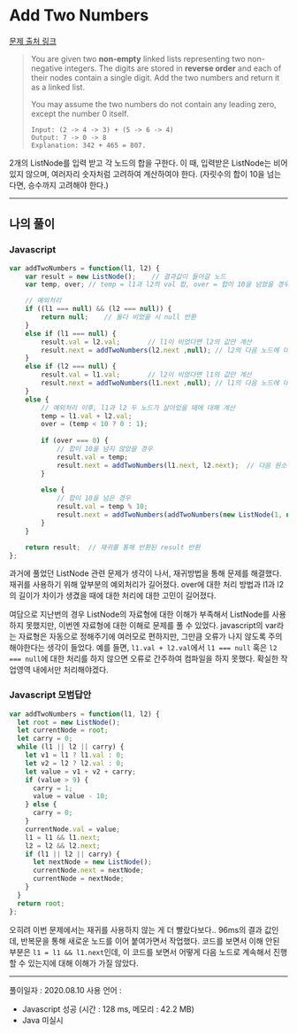# Add Two Numbers
[문제 출처 링크](https://leetcode.com/problems/add-two-numbers/)

> You are given two **non-empty** linked lists representing two non-negative integers. The digits are stored in **reverse order** and each of their nodes contain a single digit. Add the two numbers and return it as a linked list.   
> 
> You may assume the two numbers do not contain any leading zero, except the number 0 itself.   
> 
> ```
> Input: (2 -> 4 -> 3) + (5 -> 6 -> 4)
> Output: 7 -> 0 -> 8
> Explanation: 342 + 465 = 807.
> ```
2개의 ListNode를 입력 받고 각 노드의 합을 구한다. 이 때, 입력받은 ListNode는 비어있지 않으며, 여러자리 숫자처럼 고려하여 계산하여야 한다. (자릿수의 합이 10을 넘는다면, 승수까지 고려해야 한다.)

-----

## 나의 풀이

### Javascript
```javascript
var addTwoNumbers = function(l1, l2) {
    var result = new ListNode();    // 결과값이 들어갈 노드
    var temp, over; // temp = l1과 l2의 val 합, over = 합이 10을 넘었을 경우

    // 예외처리
    if ((l1 === null) && (l2 === null)) {
        return null;    // 둘다 비었을 시 null 반환
    }
    else if (l1 === null) {
        result.val = l2.val;       // l1이 비었다면 l2의 값만 계산
        result.next = addTwoNumbers(l2.next ,null); // l2의 다음 노드에 대해 계산
    }
    else if (l2 === null) {
        result.val = l1.val;       // l2이 비었다면 l1의 값만 계산
        result.next = addTwoNumbers(l1.next ,null); // l1의 다음 노드에 대해 계산
    }
    else {
        // 예외처리 이후, l1과 l2 두 노드가 살아있을 때에 대해 계산
        temp = l1.val + l2.val;
        over = (temp < 10 ? 0 : 1);
    
        if (over === 0) {
            // 합이 10을 넘지 않았을 경우
            result.val = temp;
            result.next = addTwoNumbers(l1.next, l2.next);  // 다음 원소에 대해 진행
        }
    
        else {
            // 합이 10을 넘은 경우
            result.val = temp % 10;
            result.next = addTwoNumbers(addTwoNumbers(new ListNode(1, null), l1.next), l2.next);    // over값 1에 대한 중복 계산 수행
        }
    }

    return result;  // 재귀를 통해 반환된 result 반환
};
```
과거에 풀었던 ListNode 관련 문제가 생각이 나서, 재귀방법을 통해 문제를 해결했다. 재귀를 사용하기 위해 앞부분의 예외처리가 길어졌다. over에 대한 처리 방법과 l1과 l2의 길이가 차이가 생겼을 때에 대한 처리에 대한 고민이 길어졌다.

여담으로 지난번의 경우 ListNode의 자료형에 대한 이해가 부족해서 ListNode를 사용하지 못했지만, 이번엔 자료형에 대한 이해로 문제를 풀 수 있었다. javascript의 var라는 자료형은 자동으로 정해주기에 여러모로 편하지만, 그만큼 오류가 나지 않도록 주의해야한다는 생각이 들었다. 예를 들면, `l1.val + l2.val`에서 `l1 === null` 혹은 `l2 === null`에 대한 처리를 하지 않으면 오류로 간주하여 컴파일을 하지 못했다. 확실한 작업영역 내에서만 처리해야겠다.

### Javascript 모범답안
```javascript
var addTwoNumbers = function(l1, l2) {
  let root = new ListNode();
  let currentNode = root;
  let carry = 0;
  while (l1 || l2 || carry) {
    let v1 = l1 ? l1.val : 0;
    let v2 = l2 ? l2.val : 0;
    let value = v1 + v2 + carry;
    if (value > 9) {
      carry = 1;
      value = value - 10;
    } else {
      carry = 0;
    }
    currentNode.val = value;
    l1 = l1 && l1.next;
    l2 = l2 && l2.next;
    if (l1 || l2 || carry) {
      let nextNode = new ListNode();
      currentNode.next = nextNode;
      currentNode = nextNode;
    }
  }
  return root;
};
```
오히려 이번 문제에서는 재귀를 사용하지 않는 게 더 빨랐다보다.. 96ms의 결과 값인데, 반복문을 통해 새로운 노드를 이어 붙여가면서 작업했다. 코드를 보면서 이해 안된 부분은 `l1 = l1 && l1.next`인데, 이 코드를 보면서 어떻게 다음 노드로 계속해서 진행할 수 있는지에 대해 이해가 가질 않았다.

------

풀이일자 : 2020.08.10
사용 언어 : 
- Javascript 성공 (시간 : 128 ms, 메모리 : 42.2 MB)
- Java 미실시
